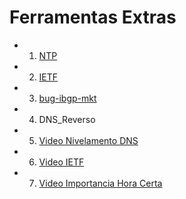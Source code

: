 # Ferramentas Extras

*  1. [NTP](https://github.com/miguel7penteado/redes/blob/master/BCOP/Extras/01-extra-ntp.pdf)
*  2. [IETF](https://github.com/miguel7penteado/redes/blob/master/BCOP/Extras/02-extra-ietf.pdf)
*  3. [bug-ibgp-mkt](https://github.com/miguel7penteado/redes/blob/master/BCOP/Extras/03-bug-ibgp-mkt.txt)
*  4. DNS_Reverso
*  5. [Video Nivelamento DNS](https://www.youtube.com/watch?v=cRneZs9Lvno)
*  6. [Video IETF](https://www.youtube.com/watch?v=ZXHmXyFFKLU)
*  7. [Video Importancia Hora Certa](https://www.youtube.com/watch?v=hyCrd0x2yGg)

